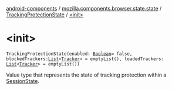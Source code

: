 [android-components](../../index.md) / [mozilla.components.browser.state.state](../index.md) / [TrackingProtectionState](index.md) / [&lt;init&gt;](./-init-.md)

# &lt;init&gt;

`TrackingProtectionState(enabled: `[`Boolean`](https://kotlinlang.org/api/latest/jvm/stdlib/kotlin/-boolean/index.html)` = false, blockedTrackers: `[`List`](https://kotlinlang.org/api/latest/jvm/stdlib/kotlin.collections/-list/index.html)`<`[`Tracker`](../../mozilla.components.concept.engine.content.blocking/-tracker/index.md)`> = emptyList(), loadedTrackers: `[`List`](https://kotlinlang.org/api/latest/jvm/stdlib/kotlin.collections/-list/index.html)`<`[`Tracker`](../../mozilla.components.concept.engine.content.blocking/-tracker/index.md)`> = emptyList())`

Value type that represents the state of tracking protection within a [SessionState](../-session-state/index.md).

